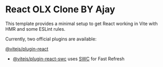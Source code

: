 # React OLX Clone BY Ajay

This template provides a minimal setup to get React working in Vite with HMR and some ESLint rules.

Currently, two official plugins are available:

[@vitejs/plugin-react](https://media2.giphy.com/media/VdoLDJeQiMNo9e7C80/giphy.gif) 

- [@vitejs/plugin-react-swc](https://github.com/vitejs/vite-plugin-react-swc) uses [SWC](https://swc.rs/) for Fast Refresh
